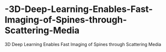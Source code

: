 # -3D-Deep-Learning-Enables-Fast-Imaging-of-Spines-through-Scattering-Media
 3D Deep Learning Enables Fast Imaging of Spines through Scattering Media
